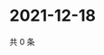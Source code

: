 # 2021-12-18

共 0 条

<!-- BEGIN WEIBO -->
<!-- 最后更新时间 Sat Dec 18 2021 13:13:45 GMT+0800 (China Standard Time) -->

<!-- END WEIBO -->
